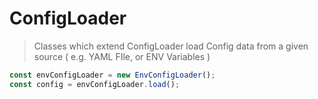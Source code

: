 # ConfigLoader

> Classes which extend ConfigLoader load Config data from a given source ( e.g. YAML FIle, or ENV Variables )

```javascript
const envConfigLoader = new EnvConfigLoader();
const config = envConfigLoader.load();
```
